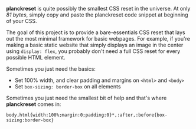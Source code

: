 **planckreset** is quite possibly the smallest CSS reset in the universe. At only *81 bytes*, simply copy and paste the planckreset code snippet at beginning of your CSS.

The goal of this project is to provide a bare-essentials CSS reset that lays out the most minimal framework for basic webpages. For example, if you're making a basic static website that simply displays an image in the center using `display: flex`, you probably don't need a full CSS reset for every possible HTML element.

Sometimes you just need the basics:

- Set 100% width, and clear padding and margins on `<html>` and `<body>` 
- Set `box-sizing: border-box` on all elements

Sometimes you just need the smallest bit of help and that's where **planckreset** comes in:

`body,html{width:100%;margin:0;padding:0}*,:after,:before{box-sizing:border-box}`
